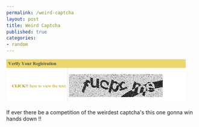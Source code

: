 ```yaml
--- 
permalink: /weird-captcha
layout: post
title: Weird Captcha
published: true
categories: 
- random
---
```

<p class="post-image"><img src="/images/captcha.png" alt="Weird Captcha" /></p>

If ever there be a competition of the weirdest captcha&#39;s this one gonna win hands down !!
